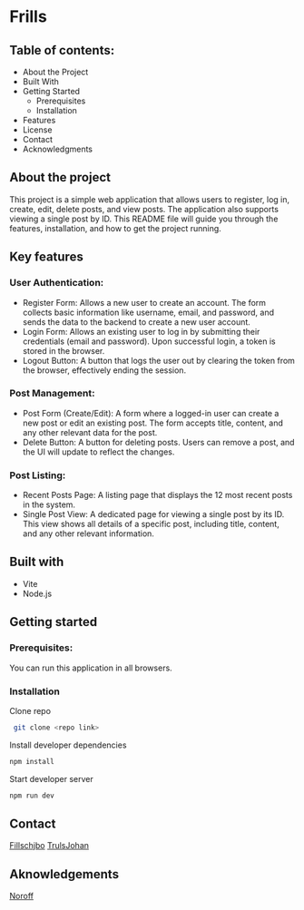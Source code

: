 # Frills

## Table of contents:

- About the Project
- Built With
- Getting Started
  - Prerequisites
  - Installation
- Features
- License
- Contact
- Acknowledgments

## About the project
This project is a simple web application that allows users to register, log in, create, edit, delete posts, and view posts. The application also supports viewing a single post by ID. This README file will guide you through the features, installation, and how to get the project running.

## Key features
### User Authentication:
- Register Form: Allows a new user to create an account. The form collects basic information like username, email, and password, and sends the data to the backend to create a new user account.
- Login Form: Allows an existing user to log in by submitting their credentials (email and password). Upon successful login, a token is stored in the browser.
- Logout Button: A button that logs the user out by clearing the token from the browser, effectively ending the session.
  
### Post Management:
- Post Form (Create/Edit): A form where a logged-in user can create a new post or edit an existing post. The form accepts title, content, and any other relevant data for the post.
- Delete Button: A button for deleting posts. Users can remove a post, and the UI will update to reflect the changes.
  
### Post Listing:
- Recent Posts Page: A listing page that displays the 12 most recent posts in the system.
- Single Post View: A dedicated page for viewing a single post by its ID. This view shows all details of a specific post, including title, content, and any other relevant information.

## Built with
- Vite
- Node.js

## Getting started

### Prerequisites:
You can run this application in all browsers.

### Installation

Clone repo
```bash
 git clone <repo link>
```

Install developer dependencies
```bash
npm install
```

Start developer server
```bash
npm run dev
```

## Contact
[Fillschjbo](https://github.com/frills-social)
[TrulsJohan](https://github.com/TrulsJohan)

## Aknowledgements
[Noroff](https://github.com/NoroffFEU)

  
  
  
